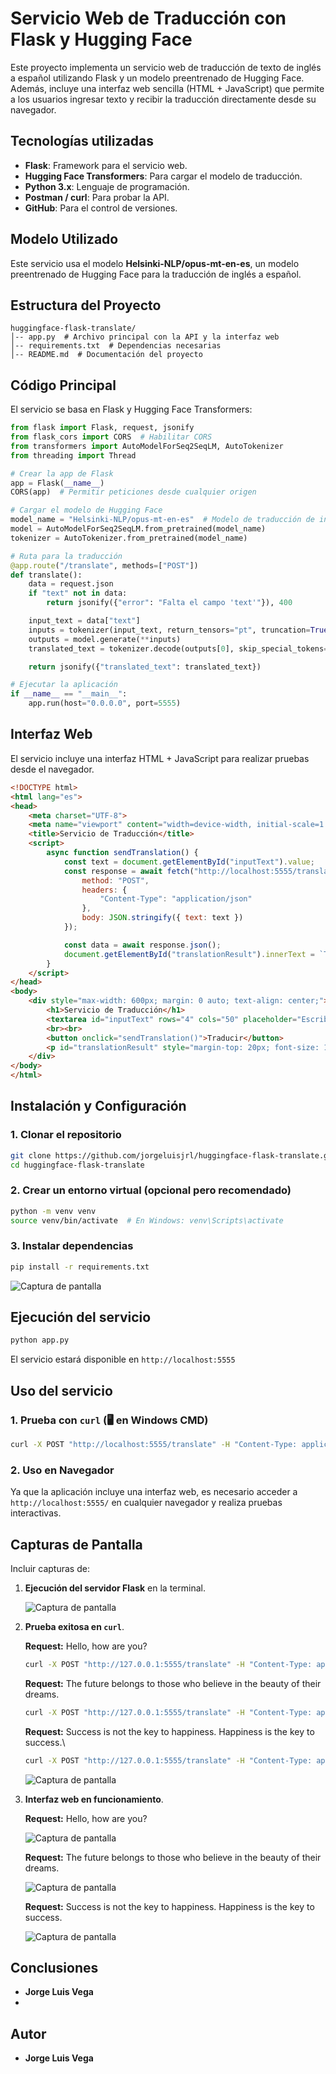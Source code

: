 # Servicio Web de Traducción con Flask y Hugging Face

Este proyecto implementa un servicio web de traducción de texto de inglés a español utilizando Flask y un modelo preentrenado de Hugging Face. 
Además, incluye una interfaz web sencilla (HTML + JavaScript) que permite a los usuarios ingresar texto y recibir la traducción directamente desde su navegador.

## Tecnologías utilizadas
- **Flask**: Framework para el servicio web.
- **Hugging Face Transformers**: Para cargar el modelo de traducción.
- **Python 3.x**: Lenguaje de programación.
- **Postman / curl**: Para probar la API.
- **GitHub**: Para el control de versiones.

## Modelo Utilizado
Este servicio usa el modelo **Helsinki-NLP/opus-mt-en-es**, un modelo preentrenado de Hugging Face para la traducción de inglés a español.

## Estructura del Proyecto
```
huggingface-flask-translate/
│-- app.py  # Archivo principal con la API y la interfaz web
│-- requirements.txt  # Dependencias necesarias
│-- README.md  # Documentación del proyecto
```

## Código Principal
El servicio se basa en Flask y Hugging Face Transformers:
```python
from flask import Flask, request, jsonify
from flask_cors import CORS  # Habilitar CORS
from transformers import AutoModelForSeq2SeqLM, AutoTokenizer
from threading import Thread

# Crear la app de Flask
app = Flask(__name__)
CORS(app)  # Permitir peticiones desde cualquier origen

# Cargar el modelo de Hugging Face
model_name = "Helsinki-NLP/opus-mt-en-es"  # Modelo de traducción de inglés a español
model = AutoModelForSeq2SeqLM.from_pretrained(model_name)
tokenizer = AutoTokenizer.from_pretrained(model_name)

# Ruta para la traducción
@app.route("/translate", methods=["POST"])
def translate():
    data = request.json
    if "text" not in data:
        return jsonify({"error": "Falta el campo 'text'"}), 400

    input_text = data["text"]
    inputs = tokenizer(input_text, return_tensors="pt", truncation=True)
    outputs = model.generate(**inputs)
    translated_text = tokenizer.decode(outputs[0], skip_special_tokens=True)

    return jsonify({"translated_text": translated_text})

# Ejecutar la aplicación
if __name__ == "__main__":
    app.run(host="0.0.0.0", port=5555)
```

## Interfaz Web
El servicio incluye una interfaz HTML + JavaScript para realizar pruebas desde el navegador.
```html
<!DOCTYPE html>
<html lang="es">
<head>
    <meta charset="UTF-8">
    <meta name="viewport" content="width=device-width, initial-scale=1.0">
    <title>Servicio de Traducción</title>
    <script>
        async function sendTranslation() {
            const text = document.getElementById("inputText").value;
            const response = await fetch("http://localhost:5555/translate", {
                method: "POST",
                headers: {
                    "Content-Type": "application/json"
                },
                body: JSON.stringify({ text: text })
            });

            const data = await response.json();
            document.getElementById("translationResult").innerText = `Traducción: ${data.translated_text}`;
        }
    </script>
</head>
<body>
    <div style="max-width: 600px; margin: 0 auto; text-align: center;">
        <h1>Servicio de Traducción</h1>
        <textarea id="inputText" rows="4" cols="50" placeholder="Escribe un texto en inglés..."></textarea>
        <br><br>
        <button onclick="sendTranslation()">Traducir</button>
        <p id="translationResult" style="margin-top: 20px; font-size: 18px; font-weight: bold;"></p>
    </div>
</body>
</html>
```

## Instalación y Configuración
### 1. Clonar el repositorio
```bash
git clone https://github.com/jorgeluisjrl/huggingface-flask-translate.git
cd huggingface-flask-translate
```

### 2. Crear un entorno virtual (opcional pero recomendado)
```bash
python -m venv venv
source venv/bin/activate  # En Windows: venv\Scripts\activate
```

### 3. Instalar dependencias
```bash
pip install -r requirements.txt
```
![Captura de pantalla](images/requirements.png)

## Ejecución del servicio
```bash
python app.py
```
El servicio estará disponible en `http://localhost:5555`

## Uso del servicio

### **1. Prueba con `curl`** (🖥️ en Windows CMD)
```bash
curl -X POST "http://localhost:5555/translate" -H "Content-Type: application/json" -d '{"text": "Hello, how are you?"}'
```

### **2. Uso en Navegador**
Ya que la aplicación incluye una interfaz web, es necesario acceder a `http://localhost:5555/` en cualquier navegador y realiza pruebas interactivas.

## Capturas de Pantalla
Incluir capturas de:
1. **Ejecución del servidor Flask** en la terminal.
   
   ![Captura de pantalla](images/app.png)
   
2. **Prueba exitosa en `curl`**.

   **Request:** Hello, how are you?
   ```bash
   curl -X POST "http://127.0.0.1:5555/translate" -H "Content-Type: application/json" -d "{\"text\": \"Hello, how are you?\"}"
   ```
   **Request:** The future belongs to those who believe in the beauty of their dreams.
   ```bash
   curl -X POST "http://127.0.0.1:5555/translate" -H "Content-Type: application/json" -d "{\"text\": \"The future belongs to those who believe in the beauty of their dreams.\"}"
   ```
   **Request:** Success is not the key to happiness. Happiness is the key to success.\
   ```bash
   curl -X POST "http://127.0.0.1:5555/translate" -H "Content-Type: application/json" -d "{\"text\": \"Success is not the key to happiness. Happiness is the key to success.\"}"
   ```
   ![Captura de pantalla](images/curl.png)
 
3. **Interfaz web en funcionamiento**.
   
   **Request:** Hello, how are you?
   
   ![Captura de pantalla](images/traduccion_web_1.png)
   
   **Request:** The future belongs to those who believe in the beauty of their dreams.
   
   ![Captura de pantalla](images/traduccion_web_2.png)
   
   **Request:** Success is not the key to happiness. Happiness is the key to success.
   
   ![Captura de pantalla](images/traduccion_web_3.png)

## Conclusiones
- **Jorge Luis Vega**
- 
## Autor
- **Jorge Luis Vega**
